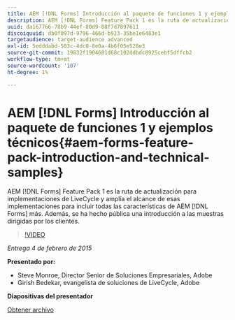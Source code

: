 ```yaml
---
title: AEM [!DNL Forms] Introducción al paquete de funciones 1 y ejemplos técnicos
description: AEM [!DNL Forms] Feature Pack 1 es la ruta de actualización para implementaciones de LiveCycle y amplía el alcance de esas implementaciones para incluir todas las características de AEM [!DNL Forms] más. Además, se ha hecho pública una introducción a las muestras dirigidas por los clientes.
uuid: da167766-78b9-44ef-80d9-88f7d7897611
discoiquuid: db0f097d-9796-466d-b923-35be1e6483e1
targetaudience: target-audience advanced
exl-id: 5edddabd-503c-4dc0-8e0a-4b6f05e528e3
source-git-commit: 19832f1904681d68c102ddbdc8925cebf5dffcb2
workflow-type: tm+mt
source-wordcount: '107'
ht-degree: 1%

---
```


# AEM [!DNL Forms] Introducción al paquete de funciones 1 y ejemplos técnicos{#aem-forms-feature-pack-introduction-and-technical-samples}

AEM [!DNL Forms] Feature Pack 1 es la ruta de actualización para implementaciones de LiveCycle y amplía el alcance de esas implementaciones para incluir todas las características de AEM [!DNL Forms] más. Además, se ha hecho pública una introducción a las muestras dirigidas por los clientes.

>[!VIDEO](https://video.tv.adobe.com/v/19380/?quality=9)

*Entrega 4 de febrero de 2015*

**Presentado por:**

* Steve Monroe, Director Senior de Soluciones Empresariales, Adobe
* Girish Bedekar, evangelista de soluciones de LiveCycle, Adobe

**Diapositivas del presentador**

[Obtener archivo](assets/aem-forms-fp1-2015-0204.pdf)
<!--
[Get back to the Overview](https://helpx.adobe.com/experience-manager/kt/eseminars/gems/aem-index.html)
-->

